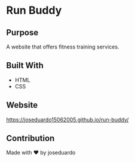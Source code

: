 # Run Buddy

## Purpose
A website that offers fitness training services.

## Built With
* HTML
* CSS

## Website
https://joseduardo15062005.github.io/run-buddy/

## Contribution
Made with ❤️ by joseduardo

